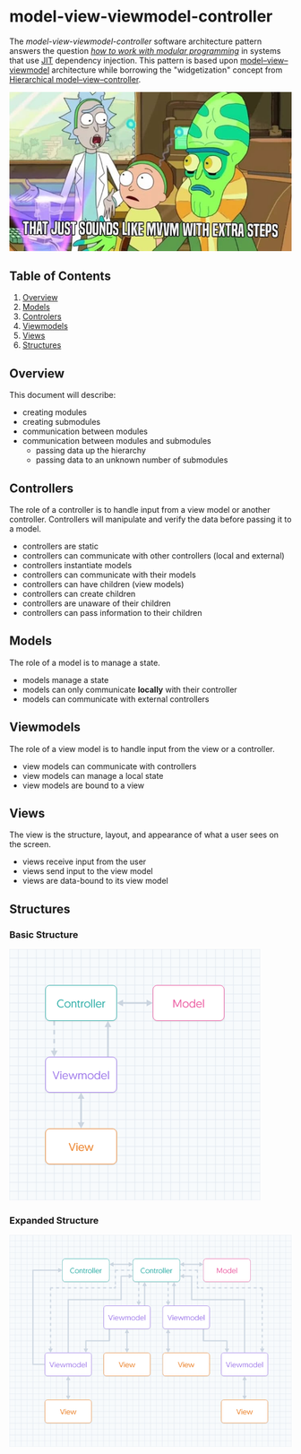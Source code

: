 # model-view-viewmodel-controller

The *model-view-viewmodel-controller* software architecture pattern answers the question *[how to work with modular programming](https://en.wikipedia.org/wiki/Modular_programming)* in systems that use [JIT](https://en.wikipedia.org/wiki/Just-in-time_compilation) dependency injection. This pattern is based upon [model–view–viewmodel](https://en.wikipedia.org/wiki/Model%E2%80%93view%E2%80%93viewmodel) architecture while borrowing the "widgetization" concept from [Hierarchical model–view–controller](https://en.wikipedia.org/wiki/Hierarchical_model–view–controller).

![It's just MVVM with extra steps](/images/to-put-it-bluntly.jpg)

## Table of Contents

1. [Overview](#overview)
1. [Models](#models)
1. [Controlers](#controllers)
1. [Viewmodels](#viewmodels)
1. [Views](#views)
1. [Structures](#structures)

## Overview

This document will describe:

- creating modules
- creating submodules
- communication between modules
- communication between modules and submodules
    - passing data up the hierarchy
    - passing data to an unknown number of submodules

## Controllers

The role of a controller is to handle input from a view model or another controller. Controllers will manipulate and verify the data before passing it to a model.

- controllers are static
- controllers can communicate with other controllers (local and external)
- controllers instantiate models
- controllers can communicate with their models
- controllers can have children (view models)
- controllers can create children
- controllers are unaware of their children
- controllers can pass information to their children
    
## Models

The role of a model is to manage a state.

- models manage a state
- models can only communicate **locally** with their controller
- models can communicate with external controllers

## Viewmodels

The role of a view model is to handle input from the view or a controller.

- view models can communicate with controllers
- view models can manage a local state
- view models are bound to a view

## Views

The view is the structure, layout, and appearance of what a user sees on the screen.

- views receive input from the user
- views send input to the view model
- views are data-bound to its view model

## Structures

### Basic Structure

![A basic model-view-viewmodel-controller structure](/images/basic-structure.png)

### Expanded Structure

![An expanded model-view-viewmodel-controller structure](/images/expanded-structure.png)
